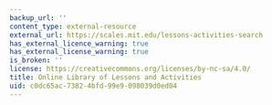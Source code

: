 ```yaml
---
backup_url: ''
content_type: external-resource
external_url: https://scales.mit.edu/lessons-activities-search
has_external_licence_warning: true
has_external_license_warning: true
is_broken: ''
license: https://creativecommons.org/licenses/by-nc-sa/4.0/
title: Online Library of Lessons and Activities
uid: c0dc65ac-7382-4bfd-99e9-098039d0ed04
---
```


